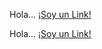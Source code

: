 [comment]:<> (Links en Markdown)

Hola... [¡Soy un Link!](https://google.com)


<!-- Links en HTML -->

<p>Hola... <a href="https://google.com">¡Soy un Link!</a></p>